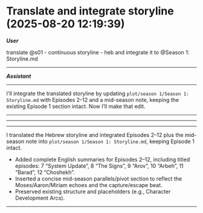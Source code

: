 <!-- Generated by SpecStory -->

# Translate and integrate storyline (2025-08-20 12:19:39)

_**User**_

translate @s01 - continuous storyline - heb and integrate it to @Season 1: Storyline.md 

---

_**Assistant**_



---

I'll integrate the translated storyline by updating `plot/season 1/Season 1: Storyline.md` with Episodes 2–12 and a mid-season note, keeping the existing Episode 1 section intact. Now I’ll make that edit.

---



---



---

I translated the Hebrew storyline and integrated Episodes 2–12 plus the mid-season note into `plot/season 1/Season 1: Storyline.md`, keeping Episode 1 intact.

- Added complete English summaries for Episodes 2–12, including titled episodes: 7 “System Update”, 8 “The Signs”, 9 “Arov”, 10 “Arbeh”, 11 “Barad”, 12 “Choshekh”.
- Inserted a concise mid-season parallels/pivot section to reflect the Moses/Aaron/Miriam echoes and the capture/escape beat.
- Preserved existing structure and placeholders (e.g., Character Development Arcs).

---

